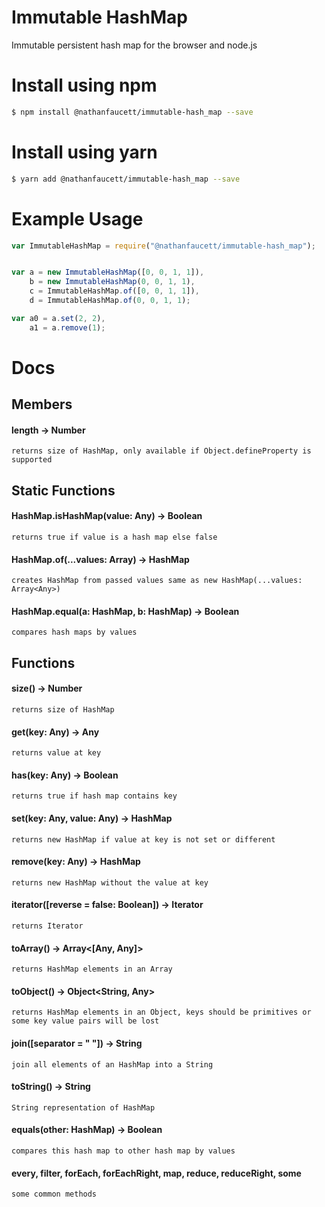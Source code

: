 Immutable HashMap
=======

Immutable persistent hash map for the browser and node.js

# Install using npm
```bash
$ npm install @nathanfaucett/immutable-hash_map --save
```
# Install using yarn
```bash
$ yarn add @nathanfaucett/immutable-hash_map --save
```

# Example Usage
```javascript
var ImmutableHashMap = require("@nathanfaucett/immutable-hash_map");


var a = new ImmutableHashMap([0, 0, 1, 1]),
    b = new ImmutableHashMap(0, 0, 1, 1),
    c = ImmutableHashMap.of([0, 0, 1, 1]),
    d = ImmutableHashMap.of(0, 0, 1, 1);

var a0 = a.set(2, 2),
    a1 = a.remove(1);
```

# Docs

## Members

#### length -> Number
    returns size of HashMap, only available if Object.defineProperty is supported


## Static Functions

#### HashMap.isHashMap(value: Any) -> Boolean
    returns true if value is a hash map else false

#### HashMap.of(...values: Array<Any>) -> HashMap
    creates HashMap from passed values same as new HashMap(...values: Array<Any>)

#### HashMap.equal(a: HashMap, b: HashMap) -> Boolean
    compares hash maps by values


## Functions

#### size() -> Number
    returns size of HashMap

#### get(key: Any) -> Any
    returns value at key

#### has(key: Any) -> Boolean
    returns true if hash map contains key

#### set(key: Any, value: Any) -> HashMap
    returns new HashMap if value at key is not set or different

#### remove(key: Any) -> HashMap
    returns new HashMap without the value at key

#### iterator([reverse = false: Boolean]) -> Iterator
    returns Iterator

#### toArray() -> Array<[Any, Any]>
    returns HashMap elements in an Array

#### toObject() -> Object<String, Any>
    returns HashMap elements in an Object, keys should be primitives or some key value pairs will be lost

#### join([separator = " "]) -> String
    join all elements of an HashMap into a String

#### toString() -> String
    String representation of HashMap

#### equals(other: HashMap) -> Boolean
    compares this hash map to other hash map by values

#### every, filter, forEach, forEachRight, map, reduce, reduceRight, some
    some common methods
